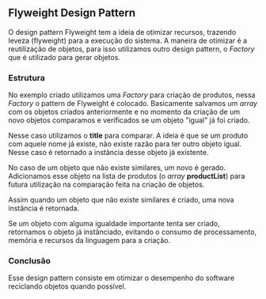 ## Flyweight Design Pattern

O design pattern Flyweight tem a ideia de otimizar recursos, trazendo leveza (flyweight) para a execução do sistema. A maneira de otimizar é a reutilização de objetos, para isso utilizamos outro design pattern, o *Factory* que é utilizado para gerar objetos. 

### Estrutura

No exemplo criado utilizamos uma *Factory* para criação de produtos, nessa *Factory* o pattern de Flyweight é colocado. Basicamente salvamos um *array* com os objetos criados anteriormente e no momento da criação de um novo objetos comparamos e verificados se um objeto "igual" já foi criado.

Nesse caso utilizamos o **title** para comparar. A ideia é que se um produto com aquele nome já existe, não existe razão para ter outro objeto igual. Nesse caso é retornado a instância desse objeto já existente.

No caso de um objeto que não existe similares, um novo é gerado. Adicionamos esse objeto na lista de produtos (o *array* **productList**) para futura utilização na comparação feita na criação de objetos.

Assim quando um objeto que não existe similares é criado, uma nova instância é retornada.

Se um objeto com alguma igualdade importante tenta ser criado, retornamos o objeto já instânciado, evitando o consumo de processamento, memória e recursos da linguagem para a criação.


### Conclusão

Esse design pattern consiste em otimizar o desempenho do software reciclando objetos quando possível.

